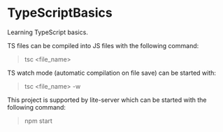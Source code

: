 # TypeScriptBasics

Learning TypeScript basics.

TS files can be compiled into JS files with the following command:

> tsc <file_name>

TS watch mode (automatic compilation on file save) can be started with:

> tsc <file_name> -w

This project is supported by lite-server which can be started with the following command:

> npm start
